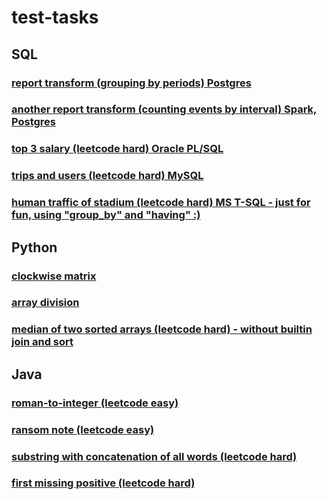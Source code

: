 # test-tasks

## SQL

### [report transform (grouping by periods) Postgres](https://github.com/antovk/test-tasks/tree/main/report-transform)

### [another report transform (counting events by interval) Spark, Postgres](https://github.com/antovk/test-tasks/tree/main/meetings-report)

### [top 3 salary (leetcode hard) Oracle PL/SQL](https://github.com/antovk/test-tasks/tree/main/top-3-salary)

### [trips and users (leetcode hard) MySQL](https://github.com/antovk/test-tasks/tree/main/trips-and-users)

### [human traffic of stadium (leetcode hard) MS T-SQL - just for fun, using "group_by" and "having" :)](https://github.com/antovk/test-tasks/tree/main/human-traffic-of-stadium)

## Python

### [clockwise matrix](https://github.com/antovk/test-tasks/tree/main/clockwise-matrix)

### [array division](https://github.com/antovk/test-tasks/tree/main/array-division)

### [median of two sorted arrays (leetcode hard) - without builtin join and sort](https://github.com/antovk/test-tasks/tree/main/median-of-two-sorted-arrays)

## Java

### [roman-to-integer (leetcode easy)](https://github.com/antovk/test-tasks/tree/main/roman-to-integer)

### [ransom note (leetcode easy)](https://github.com/antovk/test-tasks/tree/main/ransom-note)

### [substring with concatenation of all words (leetcode hard)](https://github.com/antovk/test-tasks/tree/main/substring-with-concatenation-of-all-words)

### [first missing positive (leetcode hard)](https://github.com/antovk/test-tasks/tree/main/first-missing-positive)
